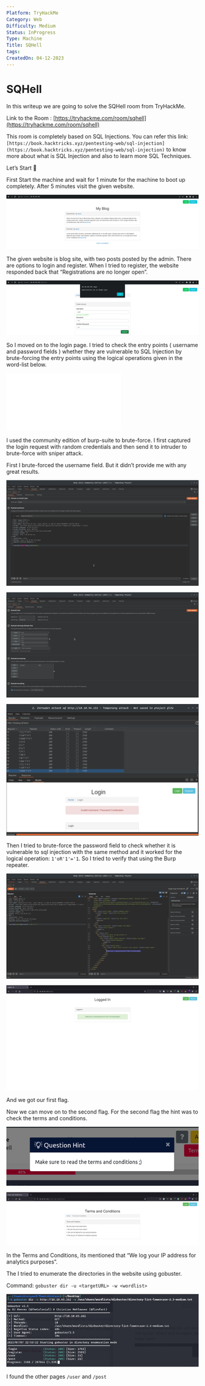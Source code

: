 ```yaml
---
Platform: TryHackMe
Category: Web
Difficulty: Medium
Status: InProgress
Type: Machine
Title: SQHell
tags: 
CreatedOn: 04-12-2023
---
```

# SQHell

In this writeup we are going to solve the SQHell room from TryHackMe.

Link to the Room : [https://tryhackme.com/room/sqhell](https://tryhackme.com/room/sqhell)

  

This room is completely based on SQL Injections. You can refer this link: `[https://book.hacktricks.xyz/pentesting-web/sql-injection](https://book.hacktricks.xyz/pentesting-web/sql-injection)` to know more about what is SQL Injection and also to learn more SQL Techniques.

  

Let’s Start 🙌

  

First Start the machine and wait for 1 minute for the machine to boot up completely. After 5 minutes visit the given website.

![Untitled.png](SQHell/assets/Untitled.png)

  

The given website is blog site, with two posts posted by the admin. There are options to login and register. When I tried to register, the website responded back that “Registrations are no longer open”.

![Untitled 1.png](SQHell/assets/Untitled%201.png)

So I moved on to the login page. I tried to check the entry points ( username and password fields ) whether they are vulnerable to SQL Injection by brute-forcing the entry points using the logical operations given in the word-list below.

![sqli-logic](SQHell/assets/sqli-logic.txt)

I used the community edition of burp-suite to brute-force. I first captured the login request with random credentials and then send it to intruder to brute-force with sniper attack.

First I brute-forced the username field. But it didn’t provide me with any great results.

![Untitled 2.png](SQHell/assets/Untitled%202.png)

![Untitled 3.png](SQHell/assets/Untitled%203.png)

![Untitled 4.png](SQHell/assets/Untitled%204.png)

Then I tried to brute-force the password field to check whether it is vulnerable to sql injection with the same method and it worked for the logical operation: `1'oR'1'='1`. So I tried to verify that using the Burp repeater.

![Untitled 5.png](SQHell/assets/Untitled%205.png)

![Untitled 6.png](SQHell/assets/Untitled%206.png)

And we got our first flag.

Now we can move on to the second flag. For the second flag the hint was to check the terms and conditions.

![Untitled 7.png](SQHell/assets/Untitled%207.png)

![Untitled 8.png](SQHell/assets/Untitled%208.png)

In the Terms and Conditions, its mentioned that “We log your IP address for analytics purposes”.

  

The I tried to enumerate the directories in the website using gobuster.

Command: `gobuster dir -u <targetURL> -w <wordlist>`

  

  

  

  

![Untitled 9.png](SQHell/assets/Untitled%209.png)

I found the other pages `/user` and `/post`